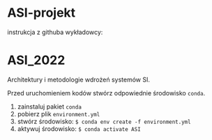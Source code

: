 # ASI-projekt


instrukcja z githuba wykładowcy:
# ASI_2022
 Architektury i metodologie wdrożeń systemów SI. 

Przed uruchomieniem kodów stwórz odpowiednie środowisko `conda`.

1. zainstaluj pakiet `conda`
2. pobierz plik `environment.yml`
3. stwórz środowisko: `$ conda env create -f environment.yml`
4. aktywuj środowisko: `$ conda activate ASI`
